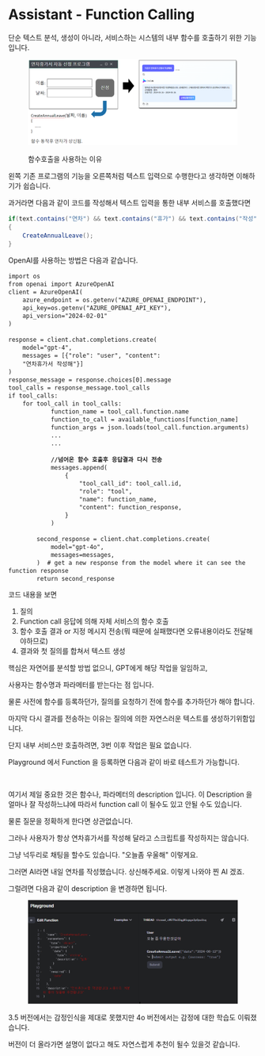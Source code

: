 # Assistant - Function Calling

단순 텍스트 분석, 생성이 아니라, 서비스하는 시스템의 내부 함수를 호출하기 위한 기능입니다. &#x20;

<figure><img src="../../../.gitbook/assets/image (3).png" alt=""><figcaption><p>함수호출을 사용하는 이유</p></figcaption></figure>

왼쪽 기존 프로그램의 기능을 오른쪽처럼 텍스트 입력으로 수행한다고 생각하면 이해하기가 쉽습니다.&#x20;



과거라면 다음과 같이 코드를 작성해서 텍스트 입력을 통한 내부 서비스를 호출했다면

```csharp
if(text.contains("연차") && text.contains("휴가") && text.contains("작성"))
{
    CreateAnnualLeave();
}
```



OpenAI를 사용하는 방법은 다음과 같습니다.&#x20;

<pre class="language-python"><code class="lang-python">import os 
from openai import AzureOpenAI 
client = AzureOpenAI( 
	azure_endpoint = os.getenv("AZURE_OPENAI_ENDPOINT"), 	
	api_key=os.getenv("AZURE_OPENAI_API_KEY"), 
	api_version="2024-02-01" 
) 

response = client.chat.completions.create( 
	model="gpt-4", 
	messages = [{"role": "user", "content": 
	"연차휴가서 작성해"}]
)
response_message = response.choices[0].message
tool_calls = response_message.tool_calls
if tool_calls:
    for tool_call in tool_calls:
            function_name = tool_call.function.name
            function_to_call = available_functions[function_name]
            function_args = json.loads(tool_call.function.arguments)
            ...
            ...
            
<strong>            //넘어온 함수 호출후 응답결과 다시 전송
</strong>            messages.append(
                {
                    "tool_call_id": tool_call.id,
                    "role": "tool",
                    "name": function_name,
                    "content": function_response,
                }
            )  
        
        second_response = client.chat.completions.create(
            model="gpt-4o",
            messages=messages,
        )  # get a new response from the model where it can see the function response
        return second_response
</code></pre>

코드 내용을 보면&#x20;

1. 질의&#x20;
2. Function call 응답에 의해 자체 서비스의 함수 호출
3. 함수 호출 결과 or 지정 메시지 전송(뭐 때문에 실패했다면 오류내용이라도 전달해야하므로)
4. 결과와 첫 질의를 합쳐서 텍스트 생성



핵심은 자연어를 분석할 방법 없으니,   GPT에게 해당 작업을 일임하고,&#x20;

사용자는 함수명과 파라메터를 받는다는 점 입니다.&#x20;

물론 사전에 함수를 등록하던가, 질의를 요청하기 전에 함수를 추가하던가 해야 합니다.&#x20;



마지막 다시 결과를 전송하는 이유는 질의에 의한 자연스러운 텍스트를 생성하기위함입니다.&#x20;

단지 내부 서비스만 호출하려면, 3번 이후 작업은 필요 없습니다.&#x20;



Playground 에서 Function 을 등록하면 다음과 같이 바로 테스트가 가능합니다.&#x20;

<figure><img src="https://lh7-us.googleusercontent.com/yvoYcxRL4vg_9rLxUKMKEHU3-AbyZ-pvK69NlXwBdo2pOrbca-DvJ7wFswG3fOQkwKJ6wqtBCMZQwQ8miHZUbrBslWDyXnm_Ep_3-ptL4zW1sufg_wGmhexYhyzPiRoDNrxTfolUvdV8ORCmzCwk=s2048" alt=""><figcaption></figcaption></figure>

여기서 제일 중요한 것은 함수나, 파라메터의 description 입니다.  이 Description 을 얼마나 잘 작성하느냐에 따라서 function call 이 될수도 있고 안될 수도 있습니다.&#x20;

물론 질문을 정확하게 한다면 상관없습니다.&#x20;

그러나 사용자가 항상 연차휴가서를 작성해 달라고 스크립트를 작성하지는 않습니다.&#x20;

그냥 넉두리로 채팅을 할수도 있습니다. "오늘좀 우울해"  이렇게요.



그러면 AI라면 내일 연차를 작성했습니다. 상신해주세요. 이렇게 나와야 찐 AI 겠죠.



그럴려면 다음과 같이 description 을 변경하면 됩니다.&#x20;

<figure><img src="../../../.gitbook/assets/image (41).png" alt=""><figcaption></figcaption></figure>

3.5 버전에서는 감정인식을 제대로 못했지만 4o 버전에서는 감정에 대한 학습도 이뤄졌습니다.&#x20;

버전이 더 올라가면 설명이 없다고 해도 자연스럽게 추천이 될수 있을것 같습니다.&#x20;

